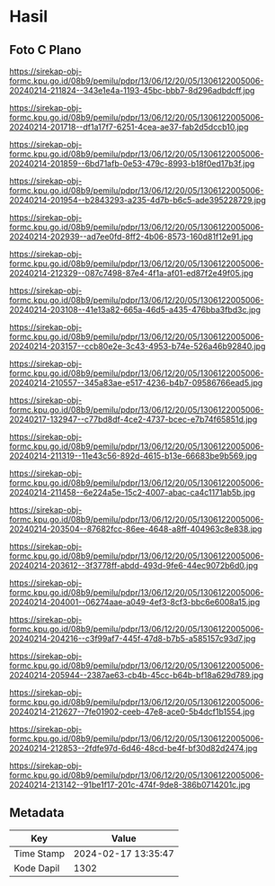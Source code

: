 # Hasil

## Foto C Plano

https://sirekap-obj-formc.kpu.go.id/08b9/pemilu/pdpr/13/06/12/20/05/1306122005006-20240214-211824--343e1e4a-1193-45bc-bbb7-8d296adbdcff.jpg

https://sirekap-obj-formc.kpu.go.id/08b9/pemilu/pdpr/13/06/12/20/05/1306122005006-20240214-201718--df1a17f7-6251-4cea-ae37-fab2d5dccb10.jpg

https://sirekap-obj-formc.kpu.go.id/08b9/pemilu/pdpr/13/06/12/20/05/1306122005006-20240214-201859--6bd71afb-0e53-479c-8993-b18f0ed17b3f.jpg

https://sirekap-obj-formc.kpu.go.id/08b9/pemilu/pdpr/13/06/12/20/05/1306122005006-20240214-201954--b2843293-a235-4d7b-b6c5-ade395228729.jpg

https://sirekap-obj-formc.kpu.go.id/08b9/pemilu/pdpr/13/06/12/20/05/1306122005006-20240214-202939--ad7ee0fd-8ff2-4b06-8573-160d81f12e91.jpg

https://sirekap-obj-formc.kpu.go.id/08b9/pemilu/pdpr/13/06/12/20/05/1306122005006-20240214-212329--087c7498-87e4-4f1a-af01-ed87f2e49f05.jpg

https://sirekap-obj-formc.kpu.go.id/08b9/pemilu/pdpr/13/06/12/20/05/1306122005006-20240214-203108--41e13a82-665a-46d5-a435-476bba3fbd3c.jpg

https://sirekap-obj-formc.kpu.go.id/08b9/pemilu/pdpr/13/06/12/20/05/1306122005006-20240214-203157--ccb80e2e-3c43-4953-b74e-526a46b92840.jpg

https://sirekap-obj-formc.kpu.go.id/08b9/pemilu/pdpr/13/06/12/20/05/1306122005006-20240214-210557--345a83ae-e517-4236-b4b7-09586766ead5.jpg

https://sirekap-obj-formc.kpu.go.id/08b9/pemilu/pdpr/13/06/12/20/05/1306122005006-20240217-132947--c77bd8df-4ce2-4737-bcec-e7b74f65851d.jpg

https://sirekap-obj-formc.kpu.go.id/08b9/pemilu/pdpr/13/06/12/20/05/1306122005006-20240214-211319--11e43c56-892d-4615-b13e-66683be9b569.jpg

https://sirekap-obj-formc.kpu.go.id/08b9/pemilu/pdpr/13/06/12/20/05/1306122005006-20240214-211458--6e224a5e-15c2-4007-abac-ca4c1171ab5b.jpg

https://sirekap-obj-formc.kpu.go.id/08b9/pemilu/pdpr/13/06/12/20/05/1306122005006-20240214-203504--87682fcc-86ee-4648-a8ff-404963c8e838.jpg

https://sirekap-obj-formc.kpu.go.id/08b9/pemilu/pdpr/13/06/12/20/05/1306122005006-20240214-203612--3f3778ff-abdd-493d-9fe6-44ec9072b6d0.jpg

https://sirekap-obj-formc.kpu.go.id/08b9/pemilu/pdpr/13/06/12/20/05/1306122005006-20240214-204001--06274aae-a049-4ef3-8cf3-bbc6e6008a15.jpg

https://sirekap-obj-formc.kpu.go.id/08b9/pemilu/pdpr/13/06/12/20/05/1306122005006-20240214-204216--c3f99af7-445f-47d8-b7b5-a585157c93d7.jpg

https://sirekap-obj-formc.kpu.go.id/08b9/pemilu/pdpr/13/06/12/20/05/1306122005006-20240214-205944--2387ae63-cb4b-45cc-b64b-bf18a629d789.jpg

https://sirekap-obj-formc.kpu.go.id/08b9/pemilu/pdpr/13/06/12/20/05/1306122005006-20240214-212627--7fe01902-ceeb-47e8-ace0-5b4dcf1b1554.jpg

https://sirekap-obj-formc.kpu.go.id/08b9/pemilu/pdpr/13/06/12/20/05/1306122005006-20240214-212853--2fdfe97d-6d46-48cd-be4f-bf30d82d2474.jpg

https://sirekap-obj-formc.kpu.go.id/08b9/pemilu/pdpr/13/06/12/20/05/1306122005006-20240214-213142--91be1f17-201c-474f-9de8-386b0714201c.jpg


## Metadata

| Key        | Value               |
| ---------- | ------------------- |
| Time Stamp | 2024-02-17 13:35:47 |
| Kode Dapil | 1302                |



